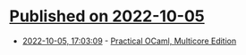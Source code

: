 # [Published on 2022-10-05](index.md)

* [2022-10-05, 17:03:09](https://lobste.rs/s/hxi5so/practical_ocaml_multicore_edition) - [Practical OCaml, Multicore Edition](https://dev.to/yawaramin/practical-ocaml-multicore-edition-3gf2)
